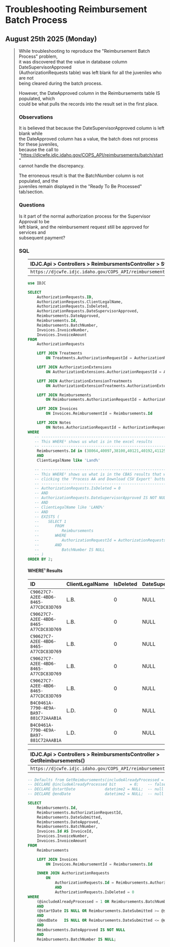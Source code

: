 # Troubleshooting Reimbursement Batch Process
## August 25th 2025 (Monday)
<div style="margin-left: 2em; padding-left: 1em; border-left: solid 1px">

While troubleshooting to reproduce the "Reimbursement Batch Process" problem,  
it was discovered that the value in database column DateSupervisorApproved  
(AuthorizationRequests table) was left blank for all the juveniles who are not  
being cleared during the batch process.  

However, the DateApproved column in the Reimbursements table IS populated, which  
could be what pulls the records into the result set in the first place.
 
### Observations
It is believed that because the DateSupervisorApproved column is left blank while  
the DateApproved column has a value, the batch does not process for these juveniles,  
because the call to "https://djcwfe.idjc.idaho.gov/COPS_API/reimbursements/batch/start"  
cannot handle the discrepancy. 

The erroneous result is that the BatchNumber column is not populated, and the  
juveniles remain displayed in the "Ready To Be Processed" tab/section.
 
### Questions
Is it part of the normal authorization process for the Supervisor Approval to be  
left blank, and the reimbursement request still be approved for services and  
subsequent payment?

### SQL

<div style="margin-left: 2em;">

| IDJC.Api > Controllers > ReimbursmentsController > StartBatch()     |
| :------------------------------------------------------------------ |
| `https://djcwfe.idjc.idaho.gov/COPS_API/reimbursements/batch/start` |

```sql
use IDJC

SELECT
	AuthorizationRequests.ID,
	AuthorizationRequests.ClientLegalName,
	AuthorizationRequests.IsDeleted,
	AuthorizationRequests.DateSupervisorApproved,
	Reimbursements.DateApproved,
	Reimbursements.Id,
	Reimbursements.BatchNumber,
	Invoices.InvoiceNumber,
	Invoices.InvoiceAmount
FROM
	AuthorizationRequests

	LEFT JOIN Treatments
        ON Treatments.AuthorizationRequestId = AuthorizationRequests.Id

	LEFT JOIN AuthorizationExtensions
        ON AuthorizationExtensions.AuthorizationRequestId = AuthorizationRequests.Id

	LEFT JOIN AuthorizationExtensionTreatments
        ON AuthorizationExtensionTreatments.AuthorizationExtensionId = AuthorizationExtensions.Id

	LEFT JOIN Reimbursements
        ON Reimbursements.AuthorizationRequestId = AuthorizationRequests.Id

	LEFT JOIN Invoices
        ON Invoices.ReimbursementId = Reimbursements.Id

	LEFT JOIN Notes
        ON Notes.AuthorizationRequestId = AuthorizationRequests.Id
WHERE
   -- -------------------------------------------------------------------------------
   -- This WHERE¹ shows us what is in the excel results
   -- -------------------------------------------------------------------------------
	Reimbursements.Id in (38064,40097,38100,40121,40192,41125,41137)
	AND
	ClientLegalName like 'Land%'

   -- -------------------------------------------------------------------------------
   -- This WHERE² shows us what is in the CBAS results that will be processed when
   -- clicking the 'Process AA and Download CSV Export' button
   -- -------------------------------------------------------------------------------
   -- AuthorizationRequests.IsDeleted = 0
   -- AND
   -- AuthorizationRequests.DateSupervisorApproved IS NOT NULL
   -- AND
   -- ClientLegalName like 'LAND%'
   -- AND
   -- EXISTS (
   --    SELECT 1
   --       FROM
   --          Reimbursements
   --       WHERE
   --          AuthorizationRequestId = AuthorizationRequests.Id
   --       AND
   --          BatchNumber IS NULL
   -- )
ORDER BY 2;
```

#### WHERE¹ Results

| ID                                     | ClientLegalName | IsDeleted | DateSupervisorApproved | DateApproved | Id    | BatchNumber | InvoiceNumber | InvoiceAmount |
| :------------------------------------- | :-------------- | :-------- | :--------------------- | :----------- | :---- | :---------- | :------------ | :------------ |
| `C90627C7-A2EE-4BD6-8465-A77CDC83D769` | L.B.            | 0         | NULL                   | 10:58.3      | 38064 | NULL        | 1000000001-01 | 144.04        |
| `C90627C7-A2EE-4BD6-8465-A77CDC83D769` | L.B.            | 0         | NULL                   | 57:43.2      | 40097 | NULL        | 1000000002-01 | 144.04        |
| `C90627C7-A2EE-4BD6-8465-A77CDC83D769` | L.B.            | 0         | NULL                   | 20:20.7      | 40192 | NULL        | 1000000027-01 | 360.1         |
| `C90627C7-A2EE-4BD6-8465-A77CDC83D769` | L.B.            | 0         | NULL                   | 16:58.0      | 41125 | NULL        | 1000000028-01 | 288.08        |
| `C90627C7-A2EE-4BD6-8465-A77CDC83D769` | L.B.            | 0         | NULL                   | 08:38.8      | 41137 | NULL        | 1000000029-01 | 684.19        |
| `B4C0461A-7790-4E9A-BA97-881C72AAAB1A` | L.D.            | 0         | NULL                   | 35:03.8      | 40121 | NULL        | 50017-01      | 180           |
| `B4C0461A-7790-4E9A-BA97-881C72AAAB1A` | L.D.            | 0         | NULL                   | 28:56.5      | 38100 | NULL        | 40016-01      | 90            |

| IDJC.Api > Controllers > ReimbursmentsController > GetReimbursements() |
| :--------------------------------------------------------------------- |
| `https://djcwfe.idjc.idaho.gov/COPS_API/reimbursements`                |

```sql
-- Defaults from GetReimbursements(includeAlreadyProcessed = false, startDate = null, endDate = null)
-- DECLARE @includeAlreadyProcessed bit      = 0;    -- false
-- DECLARE @startDate             datetime2 = NULL;  -- null
-- DECLARE @endDate               datetime2 = NULL;  -- null

SELECT
    Reimbursements.Id,
    Reimbursements.AuthorizationRequestId,
    Reimbursements.DateSubmitted,
    Reimbursements.DateApproved,
    Reimbursements.BatchNumber,
    Invoices.Id AS InvoiceId,
    Invoices.InvoiceNumber,
    Invoices.InvoiceAmount
FROM
    Reimbursements

    LEFT JOIN Invoices
        ON Invoices.ReimbursementId = Reimbursements.Id

    INNER JOIN AuthorizationRequests
        ON
            AuthorizationRequests.Id = Reimbursements.AuthorizationRequestId
            AND
            AuthorizationRequests.IsDeleted = 0
WHERE
    (@includeAlreadyProcessed = 1 OR Reimbursements.BatchNumber IS NULL)
    AND
    (@startDate IS NULL OR Reimbursements.DateSubmitted >= @startDate)
    AND
    (@endDate   IS NULL OR Reimbursements.DateSubmitted <= @endDate)
    AND
    Reimbursements.DateApproved IS NOT NULL
    AND
    Reimbursements.BatchNumber IS NULL;

```

</div>
</div>
